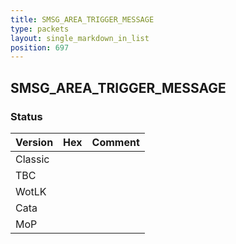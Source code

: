 ```yaml
---
title: SMSG_AREA_TRIGGER_MESSAGE
type: packets
layout: single_markdown_in_list
position: 697
---
```


## SMSG_AREA_TRIGGER_MESSAGE

### Status

Version | Hex | Comment
---------- | ---------- | ---------- 
Classic |  |  
TBC |  |  
WotLK |  |  
Cata |  |  
MoP |  |  